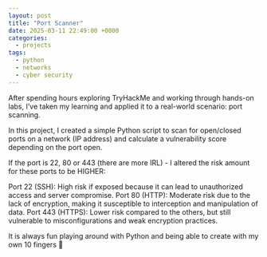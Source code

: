 ```yaml
---
layout: post
title: "Port Scanner"
date: 2025-03-11 22:49:00 +0000
categories:
  - projects
tags:
  - python
  - networks
  - cyber security
---
```


After spending hours exploring TryHackMe and working through hands-on labs, I’ve taken my learning and applied it to a real-world scenario: port scanning. 

In this project, I created a simple Python script to scan for open/closed ports on a network (IP address) and calculate a vulnerability score depending on the port open.

If the port is 22, 80 or 443 (there are more IRL) - I altered the risk amount for these ports to be HIGHER:

Port 22 (SSH): High risk if exposed because it can lead to unauthorized access and server compromise.
Port 80 (HTTP): Moderate risk due to the lack of encryption, making it susceptible to interception and manipulation of data.
Port 443 (HTTPS): Lower risk compared to the others, but still vulnerable to misconfigurations and weak encryption practices.


It is always fun playing around with Python and being able to create with my own 10 fingers 🔻

